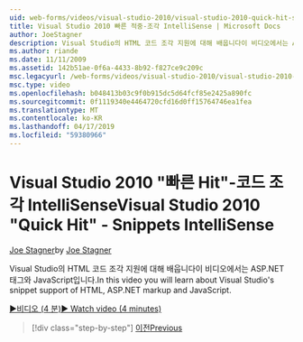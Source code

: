 ```yaml
---
uid: web-forms/videos/visual-studio-2010/visual-studio-2010-quick-hit-snippets-intellisense
title: Visual Studio 2010 빠른 적중-조각 IntelliSense | Microsoft Docs
author: JoeStagner
description: Visual Studio의 HTML 코드 조각 지원에 대해 배웁니다이 비디오에서는 ASP.NET 태그와 JavaScript입니다.
ms.author: riande
ms.date: 11/11/2009
ms.assetid: 142b51ae-0f6a-4433-8b92-f827ce9c209c
msc.legacyurl: /web-forms/videos/visual-studio-2010/visual-studio-2010-quick-hit-snippets-intellisense
msc.type: video
ms.openlocfilehash: b048413b03c9f0b915dc5d64fcf85e2425a890fc
ms.sourcegitcommit: 0f1119340e4464720cfd16d0ff15764746ea1fea
ms.translationtype: MT
ms.contentlocale: ko-KR
ms.lasthandoff: 04/17/2019
ms.locfileid: "59380966"
---
```

# <a name="visual-studio-2010-quick-hit---snippets-intellisense"></a><span data-ttu-id="fc57e-103">Visual Studio 2010 "빠른 Hit"-코드 조각 IntelliSense</span><span class="sxs-lookup"><span data-stu-id="fc57e-103">Visual Studio 2010 "Quick Hit" - Snippets IntelliSense</span></span>

<span data-ttu-id="fc57e-104">[Joe Stagner](https://github.com/JoeStagner)</span><span class="sxs-lookup"><span data-stu-id="fc57e-104">by [Joe Stagner](https://github.com/JoeStagner)</span></span>

<span data-ttu-id="fc57e-105">Visual Studio의 HTML 코드 조각 지원에 대해 배웁니다이 비디오에서는 ASP.NET 태그와 JavaScript입니다.</span><span class="sxs-lookup"><span data-stu-id="fc57e-105">In this video you will learn about Visual Studio's snippet support of HTML, ASP.NET markup and JavaScript.</span></span>

[<span data-ttu-id="fc57e-106">&#9654;비디오 (4 분)</span><span class="sxs-lookup"><span data-stu-id="fc57e-106">&#9654; Watch video (4 minutes)</span></span>](https://channel9.msdn.com/Blogs/ASP-NET-Site-Videos/visual-studio-2010-quick-hit-snippets-intellisense)

> [!div class="step-by-step"]
> [<span data-ttu-id="fc57e-107">이전</span><span class="sxs-lookup"><span data-stu-id="fc57e-107">Previous</span></span>](visual-studio-2010-quick-hit-websites-instead-of-web-projects.md)
